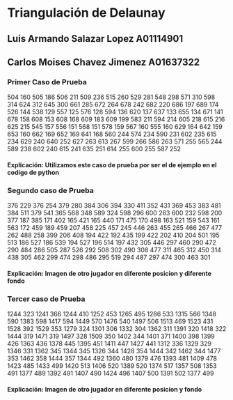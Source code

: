 # Triangulación de Delaunay

## Luis Armando Salazar Lopez A01114901

## Carlos Moises Chavez Jimenez A01637322

### Primer Caso de Prueba

504 160
505 186
506 211
509 236
515 260
529 281
548 298
571 310
598 314
624 312
645 300
661 285
672 264
678 242
682 220
686 197
689 174
526 144
538 129
557 125
576 128
594 136
620 137
637 133
655 134
671 141
678 158
608 153
608 168
609 183
609 199
583 211
594 214
605 218
615 216
625 215
545 157
556 151
568 151
578 159
567 160
555 160
629 164
642 159
653 160
662 169
652 169
641 168
560 244
574 234
590 231
602 235
615 234
629 240
640 252
627 263
613 267
599 266
586 263
571 255
565 244
589 238
602 240
615 241
635 251
614 255
600 255
587 252

#### Explicación: Utilizamos este caso de prueba por ser el de ejemplo en el codigo de python

### Segundo caso de Prueba

376 229
376 254
379 280
384 306
394 330
411 352
431 369
453 383
481 384
511 379
541 365
568 348
589 324
598 296
600 263
600 232
598 200
377 187
385 171
402 165
421 165
440 171
475 170
498 163
521 159
543 161
563 172
459 189
459 207
458 225
457 245
446 263
455 265
466 267
477 262
488 258
399 206
408 194
422 192
435 199
422 202
410 204
501 195
513 186
527 186
539 194
527 196
514 197
432 305
446 297
460 290
472 290
484 286
505 287
526 292
508 302
490 308
477 311
465 312
450 314
438 305
462 299
474 298
486 295
519 294
487 297
474 300
463 301

#### Explicación: Imagen de otro jugador en diferente posicion y diferente fondo

### Tercer caso de Prueba

1244 323
1241 366
1244 410
1252 453
1265 495
1286 533
1315 566
1348 590
1383 598
1417 594
1449 570
1476 540
1497 506
1513 469
1523 431
1528 392
1529 353
1279 324
1301 306
1332 304
1362 311
1391 320
1418 322
1444 319
1471 319
1497 328
1509 350
1402 344
1401 371
1400 398
1399 426
1363 436
1378 445
1395 451
1411 447
1427 441
1312 336
1329 329
1346 331
1362 345
1344 345
1326 344
1428 354
1444 342
1462 344
1477 353
1462 358
1444 357
1344 492
1360 480
1379 476
1393 481
1409 478
1423 485
1433 499
1420 513
1406 520
1389 520
1374 517
1357 508
1353 491
1377 489
1392 491
1407 490
1424 496
1407 500
1391 502
1377 499

#### Explicación: Imagen de otro jugador en diferente posicion y fondo
